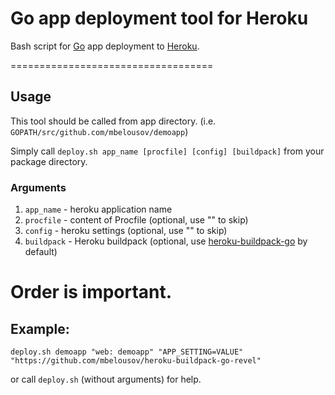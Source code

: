 # Go app deployment tool for Heroku
Bash script for [Go](http://golang.org/) app deployment to [Heroku](http://heroku.com/).

===================================
## Usage
This tool should be called from app directory.
(i.e. `GOPATH/src/github.com/mbelousov/demoapp`)

Simply call 
`deploy.sh app_name [procfile] [config] [buildpack]` from your package directory.
### Arguments
  1. `app_name`  - heroku application name
  2. `procfile`  - content of Procfile (optional, use "" to skip)
  3. `config`    - heroku settings (optional, use "" to skip)
  4. `buildpack` - Heroku buildpack (optional, use [heroku-buildpack-go](https://github.com/kr/heroku-buildpack-go) by default)

Order is important.
===================================
## Example:
`deploy.sh demoapp "web: demoapp" "APP_SETTING=VALUE" "https://github.com/mbelousov/heroku-buildpack-go-revel"`

or call `deploy.sh` (without arguments) for help.
